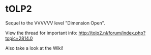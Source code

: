 # tOLP2
Sequel to the VVVVVV level "Dimension Open".

View the thread for important info: http://tolp2.nl/forum/index.php?topic=2814.0

Also take a look at the Wiki!
